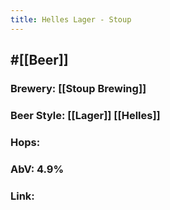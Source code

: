 ```yaml
---
title: Helles Lager - Stoup
---
```


## #[[Beer]]
### Brewery: [[Stoup Brewing]]

### Beer Style: [[Lager]] [[Helles]]

### Hops: 

### AbV: 4.9%

### Link: 
